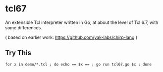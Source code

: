 # tcl67
An extensible Tcl interpreter written in Go, at about the level of Tcl 6.7, with some differences. 

( based on earlier work: https://github.com/yak-labs/chirp-lang )

## Try This

`for x in demo/*.tcl ; do echo == $x == ; go run tcl67.go $x ; done`
